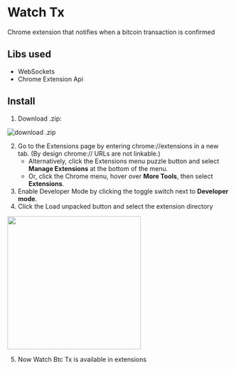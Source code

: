 # Watch Tx
Chrome extension that notifies when a bitcoin transaction is confirmed

## Libs used

+ WebSockets
+ Chrome Extension Api

## Install

  1. Download .zip:

![download .zip](https://raw.githubusercontent.com/Mottie/GitHub-userscripts/master/images/github-download-zip.gif)

  2. Go to the Extensions page by entering chrome://extensions in a new tab. (By design chrome:// URLs are not linkable.)
      + Alternatively, click the Extensions menu puzzle button and select __Manage Extensions__ at the bottom of the menu.
      + Or, click the Chrome menu, hover over __More Tools__, then select __Extensions__.
  3. Enable Developer Mode by clicking the toggle switch next to __Developer mode__.
  4. Click the Load unpacked button and select the extension directory

  <img src="https://developer.chrome.com/static/docs/extensions/get-started/tutorial/hello-world/image/extensions-page-e0d64d89a6acf_856.png" height="300">

  5. Now Watch Btc Tx is available in extensions
